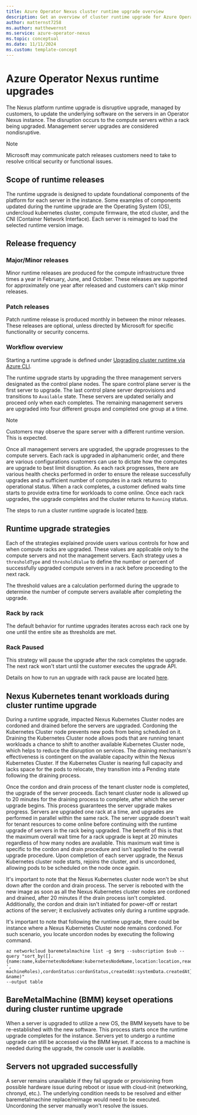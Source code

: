 ```yaml
---
title: Azure Operator Nexus cluster runtime upgrade overview
description: Get an overview of cluster runtime upgrade for Azure Operator Nexus.
author: matternst7258
ms.author: matthewernst
ms.service: azure-operator-nexus
ms.topic: conceptual
ms.date: 11/11/2024
ms.custom: template-concept
---
```


# Azure Operator Nexus runtime upgrades

The Nexus platform runtime upgrade is disruptive upgrade, managed by customers, to update the underlying software on the servers in an Operator Nexus instance. The disruption occurs to the compute servers within a rack being upgraded. Management server upgrades are considered nondisruptive.

> [!Note]
> Microsoft may communicate patch releases customers need to take to resolve critical security or functional issues. 

## Scope of runtime releases

The runtime upgrade is designed to update foundational components of the platform for each server in the instance. Some examples of components updated during the runtime upgrade are the Operating System (OS), undercloud kubernetes cluster, compute firmware, the etcd cluster, and the CNI (Container Network Interface). Each server is reimaged to load the selected runtime version image. 

## Release frequency

### Major/Minor releases

Minor runtime releases are produced for the compute infrastructure three times a year in February, June, and October. These releases are supported for approximately one year after released and customers can't skip minor releases. 

### Patch releases

Patch runtime release is produced monthly in between the minor releases. These releases are optional, unless directed by Microsoft for specific functionality or security concerns. 

### Workflow overview

Starting a runtime upgrade is defined under [Upgrading cluster runtime via Azure CLI](./howto-cluster-runtime-upgrade.md).

The runtime upgrade starts by upgrading the three management servers designated as the control plane nodes. The spare control plane server is the first server to upgrade. The last control plane server deprovisions and transitions to `Available` state. These servers are updated serially and proceed only when each completes. The remaining management servers are upgraded into four different groups and completed one group at a time. 

> [!Note]
> Customers may observe the spare server with a different runtime version. This is expected.

Once all management servers are upgraded, the upgrade progresses to the compute servers. Each rack is upgraded in alphanumeric order, and there are various configurations customers can use to dictate how the computes are upgrade to best limit disruption. As each rack progresses, there are various health checks performed in order to ensure the release successfully upgrades and a sufficient number of computes in a rack returns to operational status. When a rack completes, a customer defined waits time starts to provide extra time for workloads to come online. Once each rack upgrades, the upgrade completes and the cluster returns to `Running` status. 

The steps to run a cluster runtime upgrade is located [here](./howto-cluster-runtime-upgrade.md).

## Runtime upgrade strategies

Each of the strategies explained provide users various controls for how and when compute racks are upgraded. These values are applicable only to the compute servers and not the management servers. Each strategy uses a `thresholdType` and `thresholdValue` to define the number or percent of successfully upgraded compute servers in a rack before proceeding to the next rack. 

The threshold values are a calculation performed during the upgrade to determine the number of compute servers available after completing the upgrade.

### Rack by rack

The default behavior for runtime upgrades iterates across each rack one by one until the entire site as thresholds are met.

### Rack Paused

This strategy will pause the upgrade after the rack completes the upgrade. The next rack won't start until the customer executes the upgrade API.

Details on how to run an upgrade with rack pause are located [here](./howto-cluster-runtime-upgrade-with-pauserack-strategy.md).

## Nexus Kubernetes tenant workloads during cluster runtime upgrade

During a runtime upgrade, impacted Nexus Kubernetes Cluster nodes are cordoned and drained before the servers are upgraded. Cordoning the Kubernetes Cluster node prevents new pods from being scheduled on it. Draining the Kubernetes Cluster node allows pods that are running tenant workloads a chance to shift to another available Kubernetes Cluster node, which helps to reduce the disruption on services. The draining mechanism's effectiveness is contingent on the available capacity within the Nexus Kubernetes Cluster. If the Kubernetes Cluster is nearing full capacity and lacks space for the pods to relocate, they transition into a Pending state following the draining process.

Once the cordon and drain process of the tenant cluster node is completed, the upgrade of the server proceeds. Each tenant cluster node is allowed up to 20 minutes for the draining process to complete, after which the server upgrade begins. This process guarantees the server upgrade makes progress. Servers are upgraded one rack at a time, and upgrades are performed in parallel within the same rack. The server upgrade doesn't wait for tenant resources to come online before continuing with the runtime upgrade of servers in the rack being upgraded. The benefit of this is that the maximum overall wait time for a rack upgrade is kept at 20 minutes regardless of how many nodes are available. This maximum wait time is specific to the cordon and drain procedure and isn't applied to the overall upgrade procedure. Upon completion of each server upgrade, the Nexus Kubernetes cluster node starts, rejoins the cluster, and is uncordoned, allowing pods to be scheduled on the node once again.

It's important to note that the Nexus Kubernetes cluster node won't be shut down after the cordon and drain process. The server is rebooted with the new image as soon as all the Nexus Kubernetes cluster nodes are cordoned and drained, after 20 minutes if the drain process isn't completed. Additionally, the cordon and drain isn't initiated for power-off or restart actions of the server; it exclusively activates only during a runtime upgrade.

It's important to note that following the runtime upgrade, there could be instance where a Nexus Kubernetes Cluster node remains cordoned. For such scenario, you locate uncordon nodes by executing the following command.

```azurecli
az networkcloud baremetalmachine list -g $mrg --subscription $sub --query "sort_by([].{name:name,kubernetesNodeName:kubernetesNodeName,location:location,readyState:readyState,provisioningState:provisioningState,detailedStatus:detailedStatus,detailedStatusMessage:detailedStatusMessage,powerState:powerState,tags:tags.Status,machineRoles:join(', ', machineRoles),cordonStatus:cordonStatus,createdAt:systemData.createdAt}, &name)" 
--output table

```
## BareMetalMachine (BMM) keyset operations during cluster runtime upgrade

When a server is upgraded to utilize a new OS, the BMM keysets have to be re-established with the new software. This process starts once the runtime upgrade completes for the instance. Servers yet to undergo a runtime upgrade can still be accessed via the BMM keyset. If access to a machine is needed during the upgrade, the console user is available.

## Servers not upgraded successfully

A server remains unavailable if they fail upgrade or provisioning from possible hardware issue during reboot or issue with cloud-init (networking, chronyd, etc.). The underlying condition needs to be resolved and either baremetalmachine replace/reimage would need to be executed. Uncordoning the server manually won't resolve the issues.
